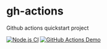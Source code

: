 # gh-actions
Github actions quickstart project


[![Node.js CI](https://github.com/MrSurana/gh-actions/actions/workflows/node-ci.yml/badge.svg)](https://github.com/MrSurana/gh-actions/actions/workflows/node-ci.yml)
[![GitHub Actions Demo](https://github.com/MrSurana/gh-actions/actions/workflows/github-actions-demo.yml/badge.svg)](https://github.com/MrSurana/gh-actions/actions/workflows/github-actions-demo.yml)
